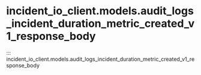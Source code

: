 # incident_io_client.models.audit_logs_incident_duration_metric_created_v1_response_body

::: incident_io_client.models.audit_logs_incident_duration_metric_created_v1_response_body
